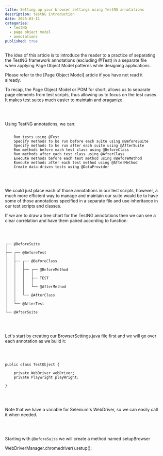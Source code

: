 ```yaml
---
title: Setting up your browser settings using TestNG annotations
description: testNG introduction
date: 2025-03-11
categories:
  - testNG
  - page object model
  - annotations
published: true
---
```


The idea of this article is to introduce the reader to a practice of separating the TestNG framework annotations (excluding @Test) in a separate file when applying Page Object Model patterns while designing applications. 

Please refer to the [Page Object Model] article if you have not read it already.

To recap, the Page Object Model or POM for short, allows us to separate page elements from test scripts, thus allowing us to focus on the test cases. It makes test suites much easier to maintain and oraganize. 

<br/><br/>

Using TestNG annotations, we can:

```

    Run tests using @Test
    Specify methods to be run before each suite using @BeforeSuite
    Specify methods to be run after each suite using @AfterSuite
    Run methods before each test class using @BeforeClass
    Run methods after each test class using @AfterClass
    Execute methods before each test method using @BeforeMethod
    Execute methods after each test method using @AfterMethod
    Create data-driven tests using @DataProvider
```
<br/><br/>

We could just place each of those annotations in our test scripts, however, a much more efficient way to manage and maintain our suite would be to have some of those annotations specified in a separate file and use inheritance in our test scripts and classes.

If we are to draw a tree chart for the TestNG annotations then we can see a clear correlation and have them paired according to function:

<br/><br/>

```
┌── @BeforeSuite
│
├── ┌── @BeforeTest
│   │
│   ├── ┌── @BeforeClass
│   │   │
│   │   ├── ┌── @BeforeMethod
│   │   │   │
│   │   │   ├── TEST
│   │   │   │
│   │   │   └── @AfterMethod
│   │   │
│   │   └── @AfterClass
│   │
│   └── @AfterTest
│
└── @AfterSuite
```
<br/><br/>

Let's start by creating our BrowserSettings.java file first and we will go over each annotation as we build it:

<br/><br/>

```
public class TestObject {

    private WebDriver webDriver;
    private Playwright playWright;

}
```
<br/><br/>

Note that we have a variable for Selenium's WebDriver, so we can easily call it when needed.

<br/><br/>

Starting with `@BeforeSuite` we will create a method named setupBrowser

WebDriverManager.chromedriver().setup();